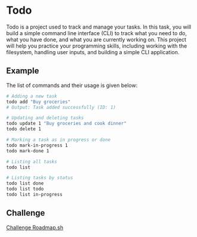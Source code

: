 # Todo

Todo is a project used to track and manage your tasks. In this task, you
will build a simple command line interface (CLI) to track what you need to do,
what you have done, and what you are currently working on. This project will
help you practice your programming skills, including working with the
filesystem, handling user inputs, and building a simple CLI application.

## Example

The list of commands and their usage is given below:

```sh
# Adding a new task
todo add "Buy groceries"
# Output: Task added successfully (ID: 1)

# Updating and deleting tasks
todo update 1 "Buy groceries and cook dinner"
todo delete 1

# Marking a task as in progress or done
todo mark-in-progress 1
todo mark-done 1

# Listing all tasks
todo list

# Listing tasks by status
todo list done
todo list todo
todo list in-progress
```

## Challenge

[Challenge Roadmap.sh](https://roadmap.sh/projects/task-tracker)
